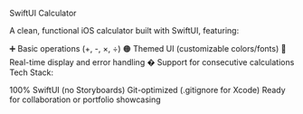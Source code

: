 SwiftUI Calculator

A clean, functional iOS calculator built with SwiftUI, featuring:

➕ Basic operations (+, -, ×, ÷)
🟠 Themed UI (customizable colors/fonts)
🧮 Real-time display and error handling
� Support for consecutive calculations
Tech Stack:

100% SwiftUI (no Storyboards)
Git-optimized (.gitignore for Xcode)
Ready for collaboration or portfolio showcasing
